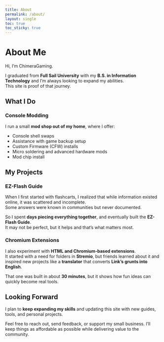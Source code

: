 ```yaml
---
title: About
permalink: /about/
layout: single
toc: true
toc_sticky: true
---
```


# About Me

Hi, I’m ChimeraGaming.  

I graduated from **Full Sail University** with my **B.S. in Information Technology** and I’m always looking to expand my abilities.  
This site is proof of that journey.

## What I Do

### Console Modding
I run a small **mod shop out of my home**, where I offer:
- Console shell swaps  
- Assistance with game backup setup  
- Custom Firmware (CFW) installs  
- Micro soldering and advanced hardware mods  
- Mod chip install

## My Projects

### EZ-Flash Guide
When I first started with flashcarts, I realized that while information existed online, it was scattered and incomplete.  
Some answers were known in communities but never documented.  

So I spent **days piecing everything together**, and eventually built the **EZ-Flash Guide**.  
It may not be perfect, but it helps and that’s what matters most.

### Chromium Extensions
I also experiment with **HTML and Chromium-based extensions**.  
It started with a need for folders in **Stremio**, but friends learned about it and inspired new projects like a **translator** that converts **Link’s grunts into English**.  

That one was built in about **30 minutes**, but it shows how fun ideas can quickly become real tools.

## Looking Forward
I plan to **keep expanding my skills** and updating this site with new guides, tools, and personal projects.  

Feel free to reach out, send feedback, or support my small business. I’ll keep things as affordable as possible while delivering value to the community.
